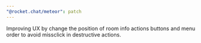 ```yaml
---
"@rocket.chat/meteor": patch
---
```


Improving UX by change the position of room info actions buttons and menu order to avoid missclick in destructive actions.
